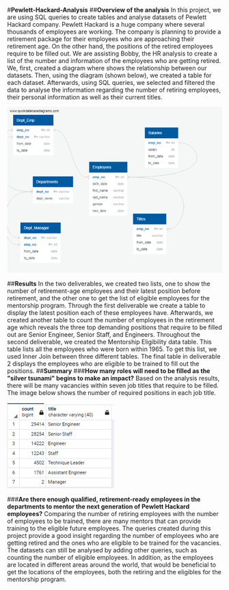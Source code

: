#**Pewlett-Hackard-Analysis**
##**Overview of the analysis**
In this project, we are using SQL queries to create tables and analyse datasets of Pewlett Hackard company. Pewlett Hackard is a huge company where several thousands of employees are working. The company is planning to provide a retirement package for their employees who are approaching their retirement age. On the other hand, the positions of the retired employees require to be filled out. We are assisting Bobby, the HR analysis to create a list of the number and information of the employees who are getting retired.
We, first, created a diagram where shows the relationship between our datasets. Then, using the diagram (shown below), we created a table for each dataset. Afterwards, using SQL queries, we selected and filtered the data to analyse the information regarding the number of retiring employees, their personal information as well as their current titles.

![EmployeeDB.png](https://github.com/zkt2018/Pewlett-Hackard-Analysis/blob/main/Data/EmployeeDB.png)

##**Results**
In the two deliverables, we created two lists, one to show the number of retirement-age employees and their latest position before retirement, and the other one to get the list of eligible employees for the mentorship program.
Through the first deliverable we create a table to display the latest position each of these employees have.
Afterwards, we created another table to count the number of employees in the retirement age which reveals the three top demanding positions that require to be filled out are Senior Engineer, Senior Staff, and Engineers.
Throughout the second deliverable, we created the Mentorship Eligibility data table. This table lists all the employees who were born within 1965. To get this list, we used Inner Join between three different tables.
The final table in deliverable 2 displays the employees who are eligible to be trained to fill out the positions.
##**Summary**
###**How many roles will need to be filled as the "silver tsunami" begins to make an impact?**
Based on the analysis results, there will be many vacancies within seven job titles that require to be filled. The image below shows the number of required positions in each job title.

![opening_roles.png](https://github.com/zkt2018/Pewlett-Hackard-Analysis/blob/main/Data/opening_roles.png)

###**Are there enough qualified, retirement-ready employees in the departments to mentor the next generation of Pewlett Hackard employees?**
Comparing the number of retiring employees with the number of employees to be trained, there are many mentors that can provide training to the eligible future employees.
The queries created during this project provide a good insight regarding the number of employees who are getting retired and the ones who are eligible to be trained for the vacancies. The datasets can still be analysed by adding other queries, such as counting the number of eligible employees.
In addition, as the employees are located in different areas around the world, that would be beneficial to get the locations of the employees, both the retiring and the eligibles for the mentorship program.
